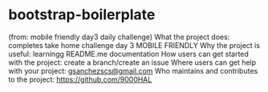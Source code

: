 # bootstrap-boilerplate
(from: mobile friendly day3 daily challenge)
What the project does: completes take home challenge day 3 MOBILE FRIENDLY
Why the project is useful: learningg README.me documentation
How users can get started with the project: create a branch/create an issue
Where users can get help with your project: gsanchezscs@gmail.com
Who maintains and contributes to the project: https://github.com/9000HAL
